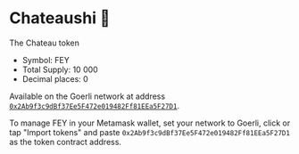 # Chateaushi 🏰

The Chateau token

- Symbol: FEY
- Total Supply: 10 000
- Decimal places: 0

Available on the Goerli network at address [`0x2Ab9f3c9dBf37Ee5F472e019482Ff81EEa5F27D1`](https://goerli.etherscan.io/address/0x2Ab9f3c9dBf37Ee5F472e019482Ff81EEa5F27D1).

To manage FEY in your Metamask wallet, set your network to Goerli, click or tap
"Import tokens" and paste `0x2Ab9f3c9dBf37Ee5F472e019482Ff81EEa5F27D1` as the
token contract address.

